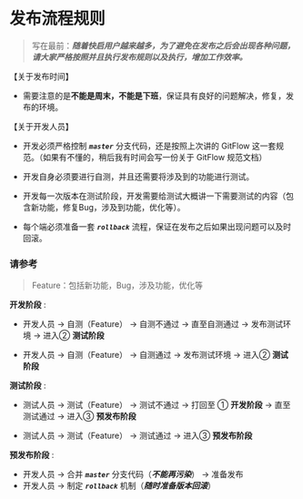# 发布流程规则

>   写在最前：_**随着快启用户越来越多，为了避免在发布之后会出现各种问题，请大家严格按照并且执行发布规则以及执行，增加工作效率。**_

【关于发布时间】

*    需要注意的是**不能是周末，不能是下班**，保证具有良好的问题解决，修复，发布的环境。

【关于开发人员】

*   开发必须严格控制 _**`master`**_ 分支代码，还是按照上次讲的 GitFlow 这一套规范。（如果有不懂的，稍后我有时间会写一份关于 GitFlow 规范文档）

*   开发自身必须要进行自测，并且还需要将涉及到的功能进行测试。

*   开发每一次版本在测试阶段，开发需要给测试大概讲一下需要测试的内容（包含新功能，修复Bug，涉及到功能，优化等）。

*   每个端必须准备一套 _**`rollback`**_ 流程，保证在发布之后如果出现问题可以及时回滚。


###    请参考

>   Feature：包括新功能，Bug，涉及功能，优化等

**开发阶段** :

*  开发人员 → 自测（Feature） → 自测不通过 → 直至自测通过 → 发布测试环境 → 进入② **测试阶段**

*  开发人员 → 自测（Feature） → 自测通过 → 发布测试环境 → 进入② **测试阶段**

**测试阶段** :

*  测试人员 → 测试（Feature） → 测试不通过 → 打回至 ① **开发阶段** → 直至测试通过 → 进入③ **预发布阶段**

*  测试人员 → 测试（Feature） → 测试通过 → 进入③ **预发布阶段**

**预发布阶段** :

*  开发人员 → 合并 _**`master`**_ 分支代码（_**不能再污染**_） → 准备发布
*  开发人员 → 制定 _**`rollback`**_ 机制（_**随时准备版本回滚**_）





